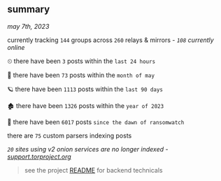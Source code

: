 
## summary
_may 7th, 2023_

currently tracking `144` groups across `260` relays & mirrors - _`108` currently online_

⏲ there have been `3` posts within the `last 24 hours`

🦈 there have been `73` posts within the `month of may`

🪐 there have been `1113` posts within the `last 90 days`

🏚 there have been `1326` posts within the `year of 2023`

🦕 there have been `6017` posts `since the dawn of ransomwatch`

there are `75` custom parsers indexing posts

_`20` sites using v2 onion services are no longer indexed - [support.torproject.org](https://support.torproject.org/onionservices/v2-deprecation/)_

> see the project [README](https://github.com/joshhighet/ransomwatch#ransomwatch--) for backend technicals
